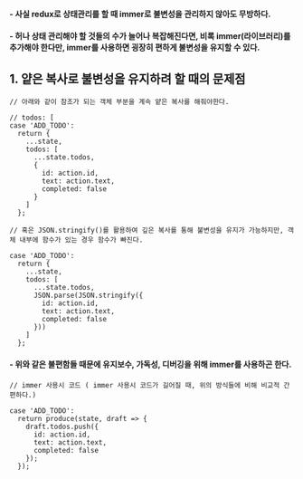 #### - 사실 redux로 상태관리를 할 때 immer로 불변성을 관리하지 않아도 무방하다. 
#### - 허나 상태 관리해야 할 것들의 수가 늘어나 복잡해진다면, 비록 immer(라이브러리)를 추가해야 한다만, immer를 사용하면 굉장히 편하게 불변성을 유지할 수 있다.

## 1. 얕은 복사로 불변성을 유지하려 할 때의 문제점
```
// 아래와 같이 참조가 되는 객체 부분을 계속 얕은 복사를 해줘야한다.

// todos: [ 
case 'ADD_TODO':
  return {
    ...state,
    todos: [
      ...state.todos,
      {
        id: action.id,
        text: action.text,
        completed: false
      }
    ]
  };

```

```
// 혹은 JSON.stringify()를 활용하여 깊은 복사를 통해 불변성을 유지가 가능하지만, 객체 내부에 함수가 있는 경우 함수가 빠진다.

case 'ADD_TODO':
  return {
    ...state,
    todos: [
      ...state.todos,
      JSON.parse(JSON.stringify({
        id: action.id,
        text: action.text,
        completed: false
      }))
    ]
  };

```

#### - 위와 같은 불편함들 때문에 유지보수, 가독성, 디버깅을 위해 immer를 사용하곤 한다.

```
// immer 사용시 코드 ( immer 사용시 코드가 길어질 때, 위의 방식들에 비해 비교적 간편하다.)

case 'ADD_TODO':
  return produce(state, draft => {
    draft.todos.push({
      id: action.id,
      text: action.text,
      completed: false
    });
  });


```
